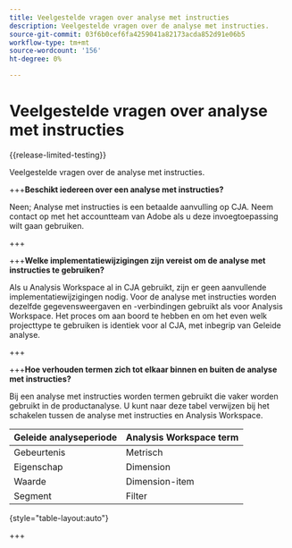 ```yaml
---
title: Veelgestelde vragen over analyse met instructies
description: Veelgestelde vragen over de analyse met instructies.
source-git-commit: 03f6b0cef6fa4259041a82173acda852d91e06b5
workflow-type: tm+mt
source-wordcount: '156'
ht-degree: 0%

---
```


# Veelgestelde vragen over analyse met instructies

{{release-limited-testing}}

Veelgestelde vragen over de analyse met instructies.

+++**Beschikt iedereen over een analyse met instructies?**

Neen; Analyse met instructies is een betaalde aanvulling op CJA. Neem contact op met het accountteam van Adobe als u deze invoegtoepassing wilt gaan gebruiken.

+++

+++**Welke implementatiewijzigingen zijn vereist om de analyse met instructies te gebruiken?**

Als u Analysis Workspace al in CJA gebruikt, zijn er geen aanvullende implementatiewijzigingen nodig. Voor de analyse met instructies worden dezelfde gegevensweergaven en -verbindingen gebruikt als voor Analysis Workspace. Het proces om aan boord te hebben en om het even welk projecttype te gebruiken is identiek voor al CJA, met inbegrip van Geleide analyse.

+++

+++**Hoe verhouden termen zich tot elkaar binnen en buiten de analyse met instructies?**

Bij een analyse met instructies worden termen gebruikt die vaker worden gebruikt in de productanalyse. U kunt naar deze tabel verwijzen bij het schakelen tussen de analyse met instructies en Analysis Workspace.

| Geleide analyseperiode | Analysis Workspace term |
| --- | --- |
| Gebeurtenis | Metrisch |
| Eigenschap | Dimension |
| Waarde | Dimension-item |
| Segment | Filter |

{style="table-layout:auto"}

+++
